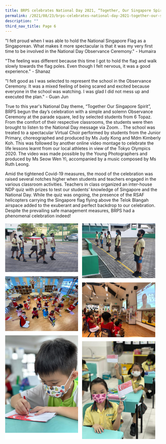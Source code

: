 ```yaml
---
title: BRPS celebrates National Day 2021, “Together, Our Singapore Spirit”
permalink: /2021/08/23/brps-celebrates-national-day-2021-together-our-singapore-spirit/
description: ""
third_nav_title: Page 6
---
```


<p>"I felt proud when I was able to hold the National Singapore Flag as a Singaporean. What makes it more spectacular is that it was my very first time to be involved in the National Day Observance Ceremony." - Humaira</p>
<p>"The feeling was different because this time I got to hold the flag and walk slowly towards the flag poles. Even though I felt nervous, it was a good experience." - Shanaz</p>
<p>"I felt good as I was selected to represent the school in the Observance Ceremony. It was a mixed feeling of being scared and excited because everyone in the school was watching. I was glad I did not mess up and executed the plan." - Guan Jun</p>
<p>True to this year's National Day theme, &ldquo;Together Our Singapore Spirit&rdquo;, BRPS begun the day&rsquo;s celebration with a simple and solemn Observance Ceremony at the parade square, led by selected students from 6 Topaz. From the comfort of their respective classrooms, the students were then brought to listen to the National Day message via Zoom. . The school was treated to a spectacular Virtual Choir performed by students from the Junior Primary, choreographed and produced by Ms Judy Kong and Mdm Kimberly Koh. This was followed by another online video montage to celebrate the life lessons learnt from our local athletes in view of the Tokyo Olympics 2020. The video was made possible by the Young Photographers and produced by Ms Seow Wen Yi, accompanied by a music composed by Ms Ruth Leong.</p>
<p>Amid the tightened Covid-19 measures, the mood of the celebration was raised several notches higher when students and teachers engaged in the various classroom activities. Teachers in class organized an inter-house NDP quiz with prizes to test our students&rsquo; knowledge of Singapore and the National Day. While the quiz was ongoing, the presence of the RSAF helicopters carrying the Singapore flag flying above the Telok Blangah airspace added to the exuberant and perfect backdrop to our celebration.&nbsp; Despite the prevailing safe management measures, BRPS had a phenomenal celebration indeed!</p>
<img src="/images/national.png">